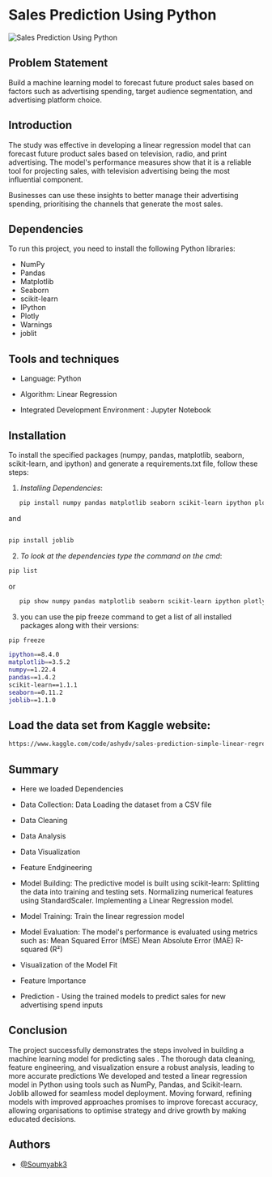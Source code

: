 
# Sales Prediction Using Python

![Sales Prediction Using Python](https://github.com/Soumyabk3/CODSOFT/blob/main/Task4%20Codsoft/Sales%20Prediction%20Using%20Python.png)

## Problem Statement

Build a machine learning model to forecast future product sales based on factors such as advertising spending, target audience segmentation, and advertising platform choice.


## Introduction

The study was effective in developing a linear regression model that can forecast future product sales based on television, radio, and print  advertising. The model's performance measures show that it is a reliable tool for projecting sales, with television advertising being the most influential component. 

Businesses can use these insights to better manage their advertising spending, prioritising the channels that generate the most sales.

## Dependencies

To run this project, you need to install the following Python libraries:

- NumPy
- Pandas
- Matplotlib
- Seaborn
- scikit-learn
- IPython
- Plotly
- Warnings
- joblit 

## Tools and techniques
- Language: Python

- Algorithm: Linear Regression

- Integrated Development Environment : Jupyter Notebook
## Installation

To install the specified packages (numpy, pandas, matplotlib, seaborn, scikit-learn, and ipython) and generate a requirements.txt file, follow these steps:


1. *Installing Dependencies*:

```bash
   pip install numpy pandas matplotlib seaborn scikit-learn ipython plotly 

```
and 

```bash

pip install joblib

```
 
2. *To look at the dependencies type the command on the cmd*:

```bash
pip list

```
or

```bash
   pip show numpy pandas matplotlib seaborn scikit-learn ipython plotly

```

3. you can use the pip freeze command to get a list of all installed packages along with their versions:

```bash
pip freeze

```

```bash
ipython==8.4.0
matplotlib==3.5.2
numpy==1.22.4
pandas==1.4.2
scikit-learn==1.1.1
seaborn==0.11.2
joblib==1.1.0
```

## Load the data set from Kaggle website:

```bash
https://www.kaggle.com/code/ashydv/sales-prediction-simple-linear-regression/input

```





## Summary
- Here we loaded Dependencies

- Data Collection: Data Loading the dataset from a CSV file

- Data Cleaning

- Data Analysis

- Data Visualization

- Feature Endgineering

- Model Building:
    The predictive model is built using scikit-learn:
    Splitting the data into training and testing sets.
    Normalizing numerical features using StandardScaler.
    Implementing a Linear Regression model.

- Model Training:
    Train the linear regression model

- Model Evaluation:
    The model's performance is evaluated using metrics such as:
    Mean Squared Error (MSE)
    Mean Absolute Error (MAE)
    R-squared (R²)

- Visualization of the Model Fit

- Feature Importance

- Prediction - Using the trained models to predict sales for new advertising spend inputs

## Conclusion
The project successfully demonstrates the steps involved in building a machine learning model for predicting sales . The thorough data cleaning, feature engineering, and visualization ensure a robust analysis, leading to more accurate predictions We developed and tested a linear regression model in Python using tools such as NumPy, Pandas, and Scikit-learn. Joblib allowed for seamless model deployment. Moving forward, refining models with improved approaches promises to improve forecast accuracy, allowing organisations to optimise strategy and drive growth by making educated decisions.

## Authors

- [@Soumyabk3](https://github.com/Soumyabk3)

